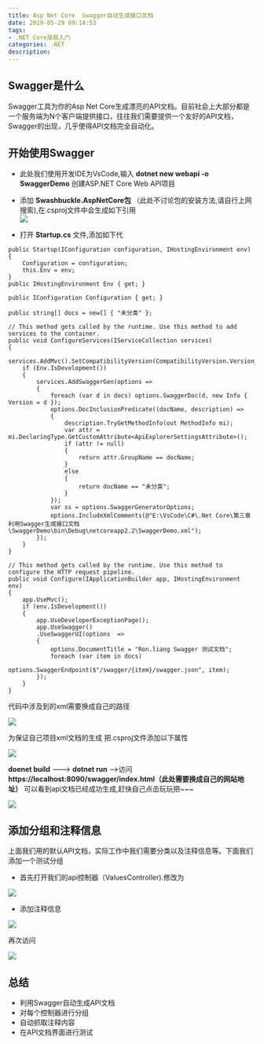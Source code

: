 ```yaml
---
title: Asp Net Core  Swagger自动生成接口文档
date: 2019-05-29 09:14:53
tags: 
- .NET Core简易入门
categories: .NET
description: 
---
```

## Swagger是什么

Swagger工具为你的Asp Net
Core生成漂亮的API文档。目前社会上大部分都是一个服务端为N个客户端提供接口，往往我们需要提供一个友好的API文档，Swagger的出现，几乎使得API文档完全自动化。

## 开始使用Swagger

  * 此处我们使用开发IDE为VsCode,输入 **dotnet new webapi -o  SwaggerDemo** 创建ASP.NET Core Web API项目
  * 添加 **Swashbuckle.AspNetCore包** （此处不讨论包的安装方法,请自行上网搜索),在.csproj文件中会生成如下引用  
![](584421-20190313183939976-1515999841.png)

  * 打开 **Startup.cs** 文件,添加如下代
```
public Startup(IConfiguration configuration, IHostingEnvironment env)
{
    Configuration = configuration;
    this.Env = env;
}
public IHostingEnvironment Env { get; }

public IConfiguration Configuration { get; }

public string[] docs = new[] { "未分类" };

// This method gets called by the runtime. Use this method to add services to the container.
public void ConfigureServices(IServiceCollection services)
{
    services.AddMvc().SetCompatibilityVersion(CompatibilityVersion.Version_2_2);
    if (Env.IsDevelopment())
    {
        services.AddSwaggerGen(options =>
        {
            foreach (var d in docs) options.SwaggerDoc(d, new Info { Version = d });
            options.DocInclusionPredicate((docName, description) =>
            {
                description.TryGetMethodInfo(out MethodInfo mi);
                var attr = mi.DeclaringType.GetCustomAttribute<ApiExplorerSettingsAttribute>();
                if (attr != null)
                {
                    return attr.GroupName == docName;
                }
                else
                {
                    return docName == "未分类";
                }
            });
            var ss = options.SwaggerGeneratorOptions;
            options.IncludeXmlComments(@"E:\VsCode\C#\.Net Core\第三章 利用Swagger生成接口文档\SwaggerDemo\bin\Debug\netcoreapp2.2\SwaggerDemo.xml");
        });
    }
}

// This method gets called by the runtime. Use this method to configure the HTTP request pipeline.
public void Configure(IApplicationBuilder app, IHostingEnvironment env)
{
    app.UseMvc();
    if (env.IsDevelopment())
    {
        app.UseDeveloperExceptionPage();
        app.UseSwagger()
        .UseSwaggerUI(options  =>
        {
            options.DocumentTitle = "Ron.liang Swagger 测试文档";
            foreach (var item in docs)
                options.SwaggerEndpoint($"/swagger/{item}/swagger.json", item);
        });
    }
}
```

代码中涉及到的xml需要换成自己的路径

![](584421-20190313184843598-818407245.png)

 为保证自己项目xml文档的生成 把.csproj文件添加以下属性

![](584421-20190313185037476-1178337837.png)

**doenet build** \---> **dotnet run** \-->访问
**https://localhost:8090/swagger/index.html（此处需要换成自己的网站地址）**
可以看到api文档已经成功生成,赶快自己点击玩玩把~~~

**![](584421-20190313185252629-2126964168.png)**

## 添加分组和注释信息

上面我们用的默认API文档，实际工作中我们需要分类以及注释信息等。下面我们添加一个测试分组

  * 首先打开我们的api控制器（ValuesController).修改为

![](584421-20190313190248385-1231272327.png)

  * 添加注释信息

![](584421-20190313190532311-1184619851.png)

再次访问

![](584421-20190313190625148-969750117.png)



##  总结
  * 利用Swagger自动生成API文档
  * 对每个控制器进行分组
  * 自动抓取注释内容
  * 在API文档界面进行测试
